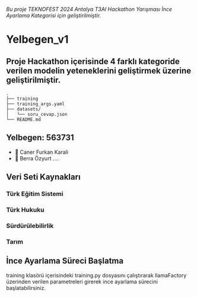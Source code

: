 *Bu proje TEKNOFEST 2024 Antalya T3AI Hackathon Yarışması İnce Ayarlama Kategorisi için geliştirilmiştir.*

# Yelbegen_v1
## Proje Hackathon içerisinde 4 farklı kategoride verilen modelin yeteneklerini geliştirmek üzerine geliştirilmiştir.

````
.
├── training
├── training_args.yaml
├── datasets/
│   └── soru_cevap.json
└── README.md
````

## Yelbegen: 563731
- 👤 Caner Furkan Karali 
- 👤 Berra Özyurt
....


## Veri Seti Kaynakları
### Türk Eğitim Sistemi
### Türk Hukuku
### Sürdürülebilirlik
### Tarım

## İnce Ayarlama Süreci Başlatma
training klasörü içerisindeki training.py dosyasını çalıştırarak llamaFactory üzerinden verilen parametreleri girerek ince ayarlama sürecini başlatabilirsiniz. 
